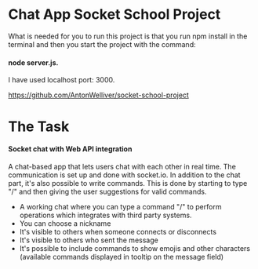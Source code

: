 # Chat App Socket School Project

What is needed for you to run this project is that you run npm install in the terminal and then you start the project with the command: 
#### node server.js.
I have used localhost port: 3000.

https://github.com/AntonWelliver/socket-school-project

# The Task

#### Socket chat with Web API integration

A chat-based app that lets users chat with each other in real time. The communication is set up and done with socket.io. In addition to the chat part, it's also possible to write commands. This is done by starting to type "/" and then giving the user suggestions for valid commands.

- A working chat where you can type a command "/" to perform operations which integrates with third party systems.
- You can choose a nickname
- It's visible to others when someone connects or disconnects
- It's visible to others who sent the message
- It's possible to include commands to show emojis and other characters (available commands displayed in tooltip on the message field)
